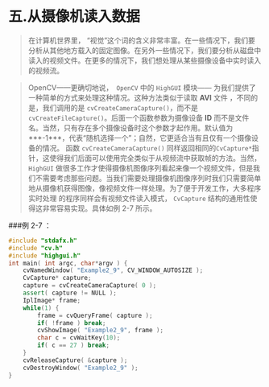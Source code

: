 # 五.从摄像机读入数据 
    
> 在计算机世界里， “视觉”这个词的含义非常丰富。在一些情况下，我们要分析从其他地方载入的固定图像。在另外一些情况下，我们要分析从磁盘中读入的视频文件。在更多的情况下，我们想处理从某些摄像设备中实时读入的视频流。 
 
> OpenCV——更确切地说，` OpenCV` 中的 `HighGUI` 模块—— 为我们提供了一种简单的方式来处理这种情况。这种方法类似于读取 **AVI** 文件 ，不同的是，我们调用的是 `cvCreateCameraCapture()`，而不是 `cvCreateFileCapture()`。后面一个函数参数为摄像设备 **ID** 而不是文件名。当然，只有存在多个摄像设备时这个参数才起作用。默认值为***-1***，代表“随机选择一个”；自然，它更适合当有且仅有一个摄像设备的情况。 函数 `cvCreateCameraCapture()` 同样返回相同的`CvCapture*`指针，这使得我们后面可以使用完全类似于从视频流中获取帧的方法。当然，` HighGUI` 做很多工作才使得摄像机图像序列看起来像一个视频文件，但是我们不需要考虑那些问题。当我们需要处理摄像机图像序列时我们只需要简单地从摄像机获得图像，像视频文件一样处理。为了便于开发工作，大多程序实时处理 的程序同样会有视频文件读入模式， `CvCapture` 结构的通用性使得这非常容易实现。具体如例 2-7 所示。
 
###例 2-7 ：
```cpp 
#include "stdafx.h"
#include "cv.h"
#include "highgui.h"
int main( int argc, char*argv ) { 
    cvNamedWindow( "Example2_9", CV_WINDOW_AUTOSIZE );
    CvCapture* capture;
    capture = cvCreateCameraCapture( 0 );
    assert( capture != NULL );
    IplImage* frame;
    while(1) {
        frame = cvQueryFrame( capture );
        if( !frame ) break;
        cvShowImage( "Example2_9", frame );
        char c = cvWaitKey(10);
        if( c == 27 ) break;
    }
    cvReleaseCapture( &capture );
    cvDestroyWindow( "Example2_9" );
}
```
